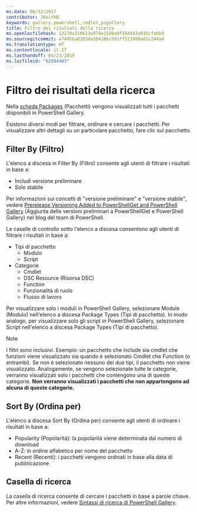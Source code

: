 ```yaml
---
ms.date: 06/12/2017
contributor: JKeithB
keywords: gallery,powershell,cmdlet,psgallery
title: Filtro dei risultati della ricerca
ms.openlocfilehash: 13270a310613a974e1588a9f56d443a936cfebb8
ms.sourcegitcommit: e7445ba8203da304286c591ff513900ad1c244a4
ms.translationtype: HT
ms.contentlocale: it-IT
ms.lasthandoff: 04/23/2019
ms.locfileid: "62084403"
---
```

# <a name="filtering-search-results"></a>Filtro dei risultati della ricerca

Nella [scheda Packages](https://www.powershellgallery.com/packages) (Pacchetti) vengono visualizzati tutti i pacchetti disponibili in PowerShell Gallery.

Esistono diversi modi per filtrare, ordinare e cercare i pacchetti.
Per visualizzare altri dettagli su un particolare pacchetto, fare clic sul pacchetto.

## <a name="filter-by"></a>Filter By (Filtro)

L'elenco a discesa in Filter By (Filtro) consente agli utenti di filtrare i risultati in base a:
- Includi versione preliminare
- Solo stabile

Per informazioni sui concetti di "versione preliminare" e "versione stabile", vedere [Prerelease Versioning Added to PowerShellGet and PowerShell Gallery](https://blogs.msdn.microsoft.com/powershell/2017/12/05/prerelease-versioning-added-to-powershellget-and-powershell-gallery/) (Aggiunta delle versioni preliminari a PowerShellGet e PowerShell Gallery) nel blog del team di PowerShell.

Le caselle di controllo sotto l'elenco a discesa consentono agli utenti di filtrare i risultati in base a:
- Tipi di pacchetto
  - Modulo
  - Script
- Categorie
  - Cmdlet
  - DSC Resource (Risorsa DSC)
  - Function
  - Funzionalità di ruolo
  - Flusso di lavoro

Per visualizzare solo i moduli in PowerShell Gallery, selezionare Module (Modulo) nell'elenco a discesa Package Types (Tipi di pacchetto).
In modo analogo, per visualizzare solo gli script in PowerShell Gallery, selezionare Script nell'elenco a discesa Package Types (Tipi di pacchetto).

> [!NOTE]
> I filtri sono inclusivi.
> Esempio: un pacchetto che include sia cmdlet che funzioni viene visualizzato sia quando è selezionato Cmdlet che Function (o entrambi).
> Se non è selezionato nessuno dei due tipi, il pacchetto non viene visualizzato.
> Analogamente, se vengono selezionate tutte le categorie, verranno visualizzati solo i pacchetti che contengono una di queste categorie.
> **Non verranno visualizzati i pacchetti che non appartengono ad alcuna di queste categorie.**

## <a name="sort-by"></a>Sort By (Ordina per)

L'elenco a discesa Sort By (Ordina per) consente agli utenti di ordinare i risultati in base a:
- Popularity (Popolarità): la popolarità viene determinata dal numero di download
- A-Z: in ordine alfabetico per nome del pacchetto
- Recent (Recenti): i pacchetti vengono ordinati in base alla data di pubblicazione

## <a name="search-box"></a>Casella di ricerca

La casella di ricerca consente di cercare i pacchetti in base a parole chiave.
Per altre informazioni, vedere [Sintassi di ricerca di PowerShell Gallery](search-syntax.md).
